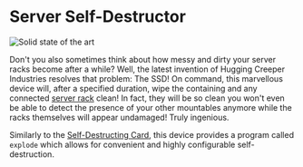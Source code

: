 # Server Self-Destructor

![Solid state of the art](item:computronics:oc_parts@11)

Don't you also sometimes think about how messy and dirty your server racks become after a while? Well, the latest invention of Hugging Creeper Industries resolves that problem: The SSD! On command, this marvellous device will, after a specified duration, wipe the containing and any connected [server rack](/%LANGUAGE%/block/rack.md) clean! In fact, they will be so clean you won't even be able to detect the presence of your other mountables anymore while the racks themselves will appear undamaged! Truly ingenious.

Similarly to the [Self-Destructing Card](self_destructing_card.md), this device provides a program called `explode` which allows for convenient and highly configurable self-destruction. 
